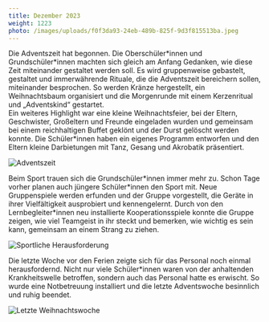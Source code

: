 ```yaml
---
title: Dezember 2023
weight: 1223
photo: /images/uploads/f0f3da93-24eb-489b-825f-9d3f815513ba.jpeg
---
```

Die Adventszeit hat begonnen. Die Oberschüler\*innen und Grundschüler\*innen machten sich gleich am Anfang Gedanken, wie diese Zeit miteinander gestaltet werden soll. Es wird gruppenweise gebastelt, gestaltet und immerwährende Rituale, die die Adventszeit bereichern sollen, miteinander besprochen. So werden Kränze hergestellt, ein Weihnachtsbaum organisiert und die Morgenrunde mit einem Kerzenritual und „Adventskind“ gestartet. \
Ein weiteres Highlight war eine kleine Weihnachtsfeier, bei der Eltern, Geschwister, Großeltern und Freunde eingeladen wurden und gemeinsam bei einem reichhaltigen Buffet geklönt und der Durst gelöscht werden konnte. Die Schüler*innen haben ein eigenes Programm entworfen und den Eltern kleine Darbietungen mit Tanz, Gesang und Akrobatik präsentiert.

![](/images/uploads/c9f602fd-dc95-439d-9b30-f7fc1fed0b7d.jpeg "Adventszeit ")

Beim Sport trauen sich die Grundschüler\*innen immer mehr zu. Schon Tage vorher planen auch jüngere Schüler\*innen den Sport mit. Neue Gruppenspiele werden erfunden und der Gruppe vorgestellt, die Geräte in ihrer Vielfältigkeit ausprobiert und kennengelernt. Durch von den Lernbegleiter*innen neu installierte Kooperationsspiele konnte die Gruppe zeigen, wie viel Teamgeist in ihr steckt und bemerken, wie wichtig es sein kann, gemeinsam an einem Strang zu ziehen.

![](/images/uploads/37a54a38-2ba1-449e-88fc-11b383a9fbf1.jpeg "Sportliche Herausforderung ")

Die letzte Woche vor den Ferien zeigte sich für das Personal noch einmal herausfordernd. Nicht nur viele Schüler*innen waren von der anhaltenden Krankheitswelle betroffen, sondern auch das Personal hatte es erwischt. So wurde eine Notbetreuung installiert und die letzte Adventswoche besinnlich und ruhig beendet. 

![](/images/uploads/d21320ed-9309-4a81-8004-f479af823374.jpeg "Letzte Weihnachtswoche ")